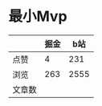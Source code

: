 # 最小Mvp

|        | 掘金 | b站  |
| ------ | ---- | ---- |
| 点赞   | 4    |  231   |
| 浏览   | 263    |  2555    |
| 文章数 |     |     |

